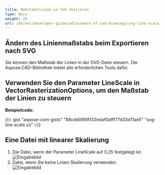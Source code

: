 ```yaml
---
title: Maßstabslinien in SVG skalieren
type: docs
weight: 20
url: /de/net/developer-guide/adjustment-of-cad-drawings/svg-line-scale/
---
```



## **Ändern des Linienmaßstabs beim Exportieren nach SVG**

Sie können den Maßstab der Linien in der SVG-Datei steuern. Die Aspose.CAD-Bibliothek bietet alle erforderlichen Tools dafür.

## **Verwenden Sie den Parameter LineScale in VectorRasterizationOptions, um den Maßstab der Linien zu steuern**

**Beispielcode:**

{{< gist "aspose-com-gists" "88cdd0899132edaf0afff77d33d11ae5" "svg-line-scale.cs" >}}


## Eine Datei mit linearer Skalierung
1. Die Datei, wenn der Parameter LineScale auf 0,25 festgelegt ist.<br>
![Eingabebild](/cad/_assets/guide/svg/line_scale_0.25.png)<br>
1. Datei, wenn Sie keine Linien Skalierung verwenden.<br>
![Eingabebild](/cad/_assets/guide/svg/basic_options.png)<br>
